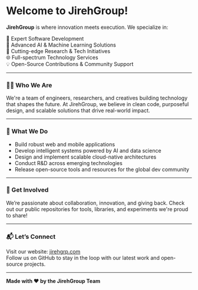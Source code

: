 # Welcome to JirehGroup!

**JirehGroup** is where innovation meets execution. We specialize in:

🚀 Expert Software Development  
🧠 Advanced AI & Machine Learning Solutions  
🔬 Cutting-edge Research & Tech Initiatives  
🌐 Full-spectrum Technology Services  
💡 Open-Source Contributions & Community Support  

---

### 👨‍💻 Who We Are  
We're a team of engineers, researchers, and creatives building technology that shapes the future. At JirehGroup, we believe in clean code, purposeful design, and scalable solutions that drive real-world impact.

---

### 🔧 What We Do  
- Build robust web and mobile applications  
- Develop intelligent systems powered by AI and data science  
- Design and implement scalable cloud-native architectures  
- Conduct R&D across emerging technologies  
- Release open-source tools and resources for the global dev community  

---

### 🌱 Get Involved  
We’re passionate about collaboration, innovation, and giving back. Check out our public repositories for tools, libraries, and experiments we're proud to share!

---

### 📬 Let’s Connect  
Visit our website: [jirehgrp.com](https://jirehgrp.com)  
Follow us on GitHub to stay in the loop with our latest work and open-source projects.

---

**Made with ❤️ by the JirehGroup Team**
